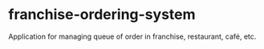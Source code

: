 # franchise-ordering-system
Application for managing queue of order in franchise, restaurant, café, etc.
